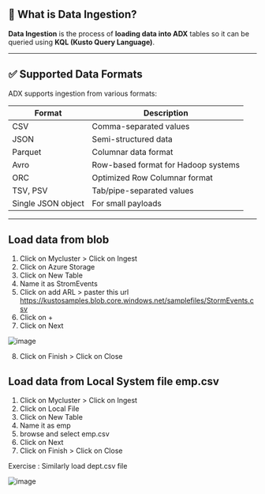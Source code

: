 ## 🔹 What is Data Ingestion?

**Data Ingestion** is the process of **loading data into ADX** tables so it can be queried using **KQL (Kusto Query Language)**.

---

## ✅ Supported Data Formats

ADX supports ingestion from various formats:

| Format             | Description                                |
|--------------------|--------------------------------------------|
| CSV                | Comma-separated values                     |
| JSON               | Semi-structured data                       |
| Parquet            | Columnar data format                       |
| Avro               | Row-based format for Hadoop systems        |
| ORC                | Optimized Row Columnar format              |
| TSV, PSV           | Tab/pipe-separated values                  |
| Single JSON object | For small payloads                         |

---

## Load data from blob

1. Click on Mycluster > Click on Ingest
2. Click on Azure Storage
3. Click on New Table
4. Name it as StromEvents
5. Click on add ARL > paster this url https://kustosamples.blob.core.windows.net/samplefiles/StormEvents.csv
6. Click on +
7. Click on Next

![image](https://github.com/user-attachments/assets/7ee2f0b3-d828-49cd-a302-ec53a8e8ee30)

8. Click on Finish > Click on Close

## Load data from Local System file emp.csv

1. Click on Mycluster > Click on Ingest
2. Click on Local File
3. Click on New Table
4. Name it as emp
5. browse and select emp.csv
6. Click on Next
7. Click on Finish > Click on Close

Exercise : Similarly load dept.csv file

![image](https://github.com/user-attachments/assets/15646e89-52ae-41f4-9483-b0f19c006aaa)

